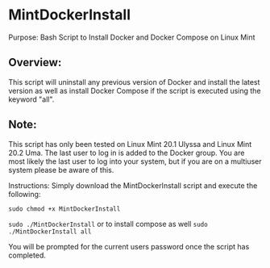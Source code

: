 # MintDockerInstall
Purpose: Bash Script to Install Docker and Docker Compose on Linux Mint

## Overview:
This script will uninstall any previous version of Docker and install the latest version as well as install Docker Compose if the script is executed using the keyword "all".

## Note: 
This script has only been tested on Linux Mint 20.1 Ulyssa and Linux Mint 20.2 Uma.
The last user to log in is added to the Docker group. You are most likely the last user to log into your system, but if you are on a multiuser system please be aware of this. 

Instructions:
Simply download the MintDockerInstall script and execute the following:

```sudo chmod +x MintDockerInstall```

```sudo ./MintDockerInstall```
or to install compose as well
```sudo ./MintDockerInstall all```

You will be prompted for the current users password once the script has completed. 

